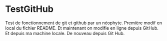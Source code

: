 # TestGitHub

Test de fonctionnement de git et github par un néophyte.
Première modif en local du fichier README.
Et maintenant on modifie en ligne depuis GitHub.
Et depuis ma machine locale.
De nouveau depuis Git Hub.
